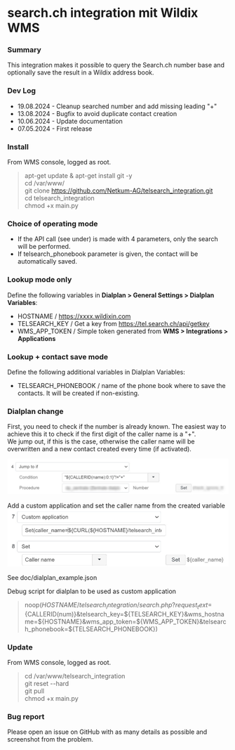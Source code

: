 # search.ch integration mit Wildix WMS

### Summary
This integration makes it possible to query the Search.ch number base and optionally save the result in a Wildix address book.

### Dev Log
- 19.08.2024 - Cleanup searched number and add missing leading "+"
- 13.08.2024 - Bugfix to avoid duplicate contact creation
- 10.06.2024 - Update documentation
- 07.05.2024 - First release

### Install

From WMS console, logged as root.

>apt-get update & apt-get install git -y  
cd /var/www/  
git clone https://github.com/Netkum-AG/telsearch_integration.git  
cd telsearch_integration  
chmod +x main.py  

### Choice of operating mode
- If the API call (see under) is made with 4 parameters, only the search will be performed.  
- If telsearch_phonebook parameter is given, the contact will be automatically saved.


### Lookup mode only
Define the following variables in **Dialplan > General Settings > Dialplan Variables**:
- HOSTNAME / https://xxxx.wildixin.com
- TELSEARCH_KEY / Get a key from https://tel.search.ch/api/getkey
- WMS_APP_TOKEN / Simple token generated from **WMS > Integrations > Applications**


### Lookup + contact save mode
Define the following additional variables in Dialplan Variables:
- TELSEARCH_PHONEBOOK / name of the phone book where to save the contacts. It will be created if non-existing.


### Dialplan change

First, you need to check if the number is already known. 
The easiest way to achieve this it to check if the first digit of the caller name is a "+".  
We jump out, if this is the case, otherwise the caller name will be overwritten and a new contact created every time (if activated).

![check_number.jpg](doc/check_number.jpg)

Add a custom application and set the caller name from the created variable  
![img.png](doc/caller_name.jpg)

See doc/dialplan_example.json

Debug script for dialplan to be used as custom application
>noop(${HOSTNAME}/telsearch_integration/search.php?request_text=${CALLERID(num)}&telsearch_key=${TELSEARCH_KEY}&wms_hostname=${HOSTNAME}&wms_app_token=${WMS_APP_TOKEN}&telsearch_phonebook=${TELSEARCH_PHONEBOOK})

### Update
From WMS console, logged as root.
>cd /var/www/telsearch_integration  
git reset --hard  
git pull  
chmod +x main.py  

### Bug report
Please open an issue on GitHub with as many details as possible and screenshot from the problem.
